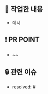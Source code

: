 ## 🦋 작업한 내용
<!-- 작업 내용을 적어주세요. -->
 - 예시

## ❗️ PR POINT
<!-- 덧붙이고 싶은 내용이 있다면! -->
- ~~

## 🔒 관련 이슈
<!-- 작업한 이슈번호를 # 뒤에 붙여주세요. 수고했습니다~* -->
- resolved: #
